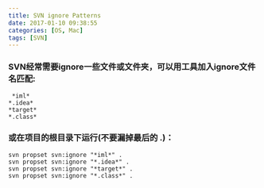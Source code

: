 ```yaml
---
title: SVN ignore Patterns
date: 2017-01-10 09:38:55
categories: [OS, Mac]
tags: [SVN]
---
```


### SVN经常需要ignore一些文件或文件夹，可以用工具加入ignore文件名匹配:
```
 *iml*
*.idea*
*target*
*.class*
```

### 或在项目的根目录下运行(不要漏掉最后的 .)：
```
svn propset svn:ignore "*iml*" .
svn propset svn:ignore "*.idea*" .
svn propset svn:ignore "*target*" .
svn propset svn:ignore "*.class*" .
```

